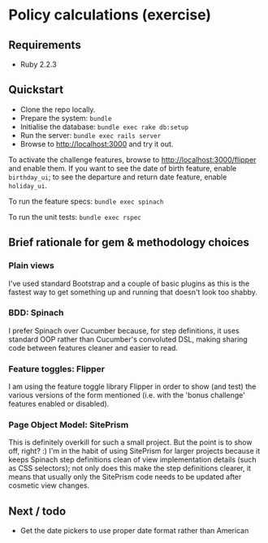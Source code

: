 # Policy calculations (exercise)

## Requirements

- Ruby 2.2.3

## Quickstart

- Clone the repo locally.
- Prepare the system: `bundle`
- Initialise the database: `bundle exec rake db:setup`
- Run the server: `bundle exec rails server`
- Browse to <http://localhost:3000> and try it out.

To activate the challenge features, browse to <http://localhost:3000/flipper>
and enable them. If you want to see the date of birth feature,
enable `birthday_ui`; to see the departure and return date feature, enable
`holiday_ui`.

To run the feature specs: `bundle exec spinach`

To run the unit tests: `bundle exec rspec`

## Brief rationale for gem & methodology choices

### Plain views
I've used standard Bootstrap and a couple of basic plugins as this is the
fastest way to get something up and running that doesn't look too shabby.

### BDD: Spinach
I prefer Spinach over Cucumber because, for step definitions, it uses standard
OOP rather than Cucumber's convoluted DSL, making sharing code between
features cleaner and easier to read.

### Feature toggles: Flipper
I am using the feature toggle library Flipper in order to show (and test) the
various versions of the form mentioned (i.e. with the 'bonus challenge' features
enabled or disabled).

### Page Object Model: SitePrism
This is definitely overkill for such a small project. But the point is to show
off, right? :) I'm in the habit of using SitePrism for larger projects because
it keeps Spinach step definitions clean of view implementation details (such as
CSS selectors); not only does this make the step definitions clearer, it means
that usually only the SitePrism code needs to be updated after cosmetic view
changes.

## Next / todo

- Get the date pickers to use proper date format rather than American
